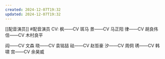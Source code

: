 ```yaml
---
created: 2024-12-07T19:32
updated: 2024-12-07T19:32
---
```

[[配音演员]]  #配音演员 
CV: 
枫——CV 斑马
景——CV 马正阳
律——CV 胡良伟
信——CV 木村良平

阎——CV 文森
晓——CV 袁铭喆
砝——CV 赵哲豪
汐——CV 周侗
琇——CV 韩啸
宫——CV 余昊威